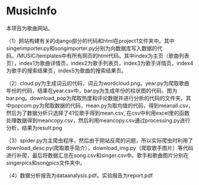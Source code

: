 # MusicInfo

本项目为歌曲网站。

（1）网站构建有关的django部分的代码和html在project1文件夹中。其中singerimporter.py和songimporter.py分别为向数据库写入数据的代码。/MUSIC/templates中有所有网页的html代码。其中index为主页（歌曲列表页），index1为歌曲详情页，index2为歌手列表页，index3为歌手详情页，index4为歌手的搜索结果页，index5为歌曲的搜索结果页。

（2）cloud.py为生成词云的代码，词云为wordcloud.png。year.py为爬取歌曲年份的代码，结果在year.csv中，bar.py为生成年份的柱状图的代码，图为bar.png。download_pop为爬取热度和评论数据并进行分析的代码的文件夹，其中popcom.py为爬取数据的代码，mean.py为取均值的代码，得到meanall.csv，然后为了数据分析只选择了41位歌手得到mean.csv, 在csv中利用excel里的函数处理数据得到meancopy.csv，然后利用meancopy.csv通过processing.py进行分析，结果为result.png

（3）spider.py为主爬虫程序，然后由于网站反爬的问题，所以实际爬虫时利用了download_desc.py(爬取歌手简介），download_img.py（爬取歌手图片）等代码进行补爬，最后将数据汇总在song.csv和singer.csv中。歌手和歌曲图片分别在singerpics和songpics文件夹中。

（4）数据分析报告为dataanalysis.pdf。实验报告为report.pdf